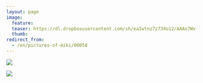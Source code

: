 ```yaml
---
layout: page
image:
  feature:
  teaser: https://dl.dropboxusercontent.com/sh/ea1wtnz7z734o12/AAAo7Wv-8z-ug3k__3FGoQc-a/mikin-kuvat/2/DS14087-245px.jpg
  thumb:
redirect_from:
  - /en/pictures-of-miki/00058
---
```


[![](https://dl.dropboxusercontent.com/sh/ea1wtnz7z734o12/AAB-MWToirZ0fygDhkxnh9-5a/mikin-kuvat/2/DS14087-800px.jpg)](https://dl.dropboxusercontent.com/sh/ea1wtnz7z734o12/AAD3sBfMe6hoskC_zIF_WtGla/mikin-kuvat/2/DS14087.jpg)

[![](https://dl.dropboxusercontent.com/sh/ea1wtnz7z734o12/AADlKh5TUJuku1isfoKTOJtYa/mikin-kuvat/2/DS14088-800px.jpg)](https://dl.dropboxusercontent.com/sh/ea1wtnz7z734o12/AACYgP_cAxQ_7iUK6fp-d6kCa/mikin-kuvat/2/DS14088.jpg)
